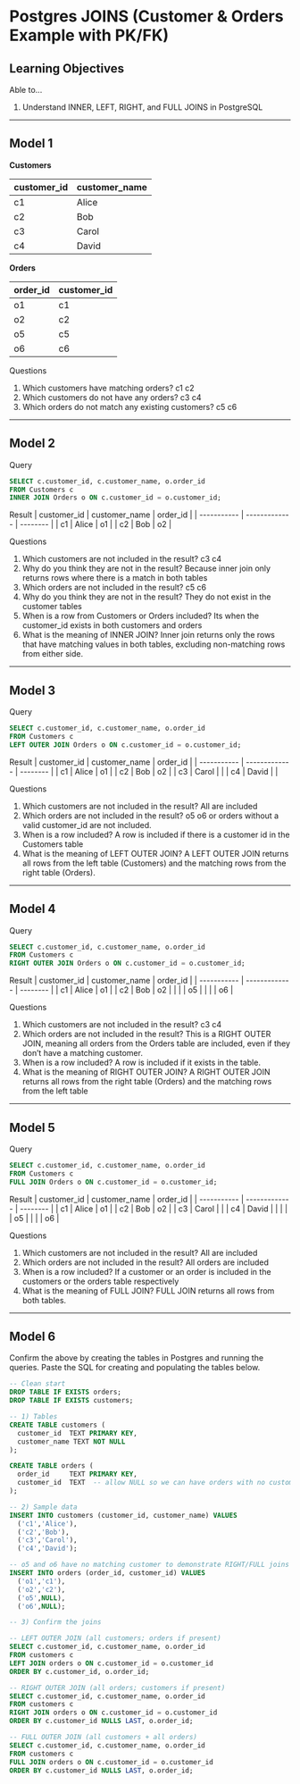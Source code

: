# Postgres JOINS (Customer & Orders Example with PK/FK)

## Learning Objectives

Able to...

1. Understand INNER, LEFT, RIGHT, and FULL JOINS in PostgreSQL

---

## Model 1

**Customers**

| customer_id | customer_name |
| ----------- | ------------- |
| c1          | Alice         |
| c2          | Bob           |
| c3          | Carol         |
| c4          | David         |

**Orders**

| order_id | customer_id |
| -------- | ----------- |
| o1       | c1          |
| o2       | c2          |
| o5       | c5          |
| o6       | c6          |

Questions

1. Which customers have matching orders?
    c1 c2
2. Which customers do not have any orders?
    c3 c4
3. Which orders do not match any existing customers?
    c5 c6

---

## Model 2

Query

```sql
SELECT c.customer_id, c.customer_name, o.order_id
FROM Customers c
INNER JOIN Orders o ON c.customer_id = o.customer_id;
```

Result
| customer_id | customer_name | order_id |
| ----------- | ------------- | -------- |
| c1	        | Alice	        | o1       |
| c2	        | Bob	          | o2       |

Questions

1. Which customers are not included in the result?
    c3 c4
2. Why do you think they are not in the result?
   Because inner join only returns rows where there is a match in both tables
3. Which orders are not included in the result?
   c5 c6
4. Why do you think they are not in the result?
   They do not exist in the customer tables
5. When is a row from Customers or Orders included?
   Its when the customer_id exists in both customers and orders
6. What is the meaning of INNER JOIN?
   Inner join returns only the rows that have matching values in both tables, excluding non-matching rows from either side.

---

## Model 3

Query

```sql
SELECT c.customer_id, c.customer_name, o.order_id
FROM Customers c
LEFT OUTER JOIN Orders o ON c.customer_id = o.customer_id;
```

Result
| customer_id | customer_name | order_id |
| ----------- | ------------- | -------- |
| c1          | Alice	        | o1       |
| c2	        | Bob	          | o2       |
| c3	        | Carol	        |          |
| c4	        | David	        |          |

Questions

1. Which customers are not included in the result?
   All are included
2. Which orders are not included in the result?
    o5 o6 or orders without a valid customer_id are not included.
3. When is a row included?
   A row is included if there is a customer id in the Customers table
4. What is the meaning of LEFT OUTER JOIN?
   A LEFT OUTER JOIN returns all rows from the left table (Customers) and the matching rows from the right table (Orders).

---

## Model 4

Query

```sql
SELECT c.customer_id, c.customer_name, o.order_id
FROM Customers c
RIGHT OUTER JOIN Orders o ON c.customer_id = o.customer_id;
```

Result
| customer_id | customer_name | order_id |
| ----------- | ------------- | -------- |
| c1          | Alice	        | o1       |
| c2	        | Bob	          | o2       |
|   	        |      	        | o5       |
|   	        |     	        | o6       |


Questions

1. Which customers are not included in the result?
   c3 c4
2. Which orders are not included in the result?
    This is a RIGHT OUTER JOIN, meaning all orders from the Orders table are included, even if they don’t have a matching customer.
3. When is a row included?
   A row is included if it exists in the table.
4. What is the meaning of RIGHT OUTER JOIN?
   A RIGHT OUTER JOIN returns all rows from the right table (Orders) and the matching rows from the left table

---

## Model 5

Query

```sql
SELECT c.customer_id, c.customer_name, o.order_id
FROM Customers c
FULL JOIN Orders o ON c.customer_id = o.customer_id;
```

Result
| customer_id | customer_name | order_id |
| ----------- | ------------- | -------- |
| c1          | Alice	        | o1       |
| c2	        | Bob	          | o2       |
| c3	        | Carol	        |          |
| c4	        | David	        |          |
|   	        |      	        | o5       |
|   	        |     	        | o6       |

Questions

1. Which customers are not included in the result?
   All are included
2. Which orders are not included in the result?
   All orders are included
3. When is a row included?
   If a customer or an order is included in the customers or the orders table respectively
4. What is the meaning of FULL JOIN?
   FULL JOIN returns all rows from both tables.

---

## Model 6

Confirm the above by creating the tables in Postgres and running the queries. Paste the SQL for creating and populating the tables below.

```sql
-- Clean start
DROP TABLE IF EXISTS orders;
DROP TABLE IF EXISTS customers;

-- 1) Tables
CREATE TABLE customers (
  customer_id  TEXT PRIMARY KEY,
  customer_name TEXT NOT NULL
);

CREATE TABLE orders (
  order_id     TEXT PRIMARY KEY,
  customer_id  TEXT  -- allow NULL so we can have orders with no customer
);

-- 2) Sample data
INSERT INTO customers (customer_id, customer_name) VALUES
  ('c1','Alice'),
  ('c2','Bob'),
  ('c3','Carol'),
  ('c4','David');

-- o5 and o6 have no matching customer to demonstrate RIGHT/FULL joins
INSERT INTO orders (order_id, customer_id) VALUES
  ('o1','c1'),
  ('o2','c2'),
  ('o5',NULL),
  ('o6',NULL);

-- 3) Confirm the joins

-- LEFT OUTER JOIN (all customers; orders if present)
SELECT c.customer_id, c.customer_name, o.order_id
FROM customers c
LEFT JOIN orders o ON c.customer_id = o.customer_id
ORDER BY c.customer_id, o.order_id;

-- RIGHT OUTER JOIN (all orders; customers if present)
SELECT c.customer_id, c.customer_name, o.order_id
FROM customers c
RIGHT JOIN orders o ON c.customer_id = o.customer_id
ORDER BY c.customer_id NULLS LAST, o.order_id;

-- FULL OUTER JOIN (all customers + all orders)
SELECT c.customer_id, c.customer_name, o.order_id
FROM customers c
FULL JOIN orders o ON c.customer_id = o.customer_id
ORDER BY c.customer_id NULLS LAST, o.order_id;

```

